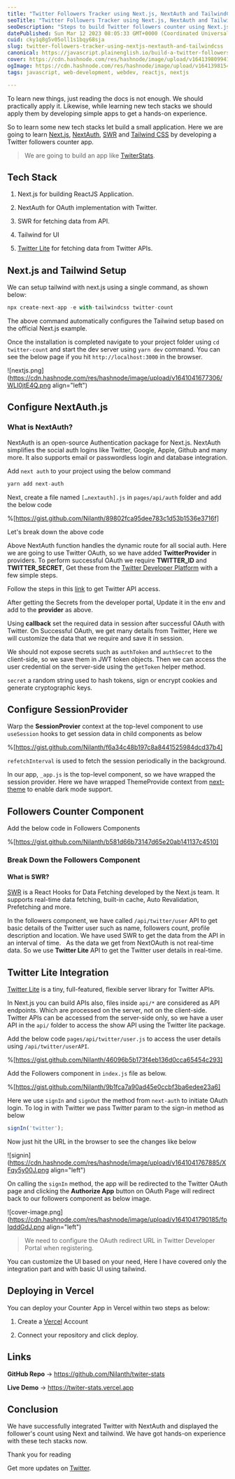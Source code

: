 ```yaml
---
title: "Twitter Followers Tracker using Next.js, NextAuth and TailwindCSS"
seoTitle: "Twitter Followers Tracker using Next.js, NextAuth and TailwindCSS"
seoDescription: "Steps to build Twitter followers counter using Next.js, NextAuth, SWR, Tailwind CSS with Dark Mode Support."
datePublished: Sun Mar 12 2023 08:05:33 GMT+0000 (Coordinated Universal Time)
cuid: cky1q8g5v05oll1s1bqy68sja
slug: twitter-followers-tracker-using-nextjs-nextauth-and-tailwindcss
canonical: https://javascript.plainenglish.io/build-a-twitter-followers-counter-using-next-js-nextauth-and-tailwind-dc8a99152af5
cover: https://cdn.hashnode.com/res/hashnode/image/upload/v1641398099417/92iCgr_ha.png
ogImage: https://cdn.hashnode.com/res/hashnode/image/upload/v1641398154880/qPgXrSYKe.png
tags: javascript, web-development, webdev, reactjs, nextjs

---
```


To learn new things, just reading the docs is not enough. We should practically apply it. Likewise, while learning new tech stacks we should apply them by developing simple apps to get a hands-on experience.

So to learn some new tech stacks let build a small application. Here we are going to learn [Next.js](https://nextjs.org/docs/getting-started), [NextAuth](https://next-auth.js.org/getting-started/introduction), [SWR](https://swr.vercel.app/docs/getting-started) and [Tailwind CSS](https://tailwindcss.com/) by developing a Twitter followers counter app.

> We are going to build an app like [TwiterStats](https://twiter-stats.vercel.app/).

## Tech Stack

1. Next.js for building ReactJS Application.
    
2. NextAuth for OAuth implementation with Twitter.
    
3. SWR for fetching data from API.
    
4. Tailwind for UI
    
5. [Twitter Lite](https://github.com/draftbit/twitter-lite) for fetching data from Twitter APIs.
    

## Next.js and Tailwind Setup

We can setup tailwind with next.js using a single command, as shown below:

```javascript
npx create-next-app -e with-tailwindcss twitter-count
```

The above command automatically configures the Tailwind setup based on the official Next.js example.

Once the installation is completed navigate to your project folder using `cd twitter-count` and start the dev server using `yarn dev` command. You can see the below page if you hit `http://localhost:3000` in the browser.

![nextjs.png](https://cdn.hashnode.com/res/hashnode/image/upload/v1641041677306/WLI0jtE4Q.png align="left")

## Configure NextAuth.js

### What is NextAuth?

NextAuth is an open-source Authentication package for Next.js. NextAuth simplifies the social auth logins like Twitter, Google, Apple, Github and many more. It also supports email or passwordless login and database integration.

Add `next auth` to your project using the below command

```javascript
yarn add next-auth
```

Next, create a file named `[…nextauth].js` in `pages/api/auth` folder and add the below code

%[https://gist.github.com/Nilanth/89802fca95dee783c1d53b1536e3716f] 

Let's break down the above code

Above NextAuth function handles the dynamic route for all social auth. Here we are going to use Twitter OAuth, so we have added **TwitterProvider** in providers. To perform successful OAuth we require **TWITTER\_ID** and **TWITTER\_SECRET**, Get these from the [Twitter Developer Platform](https://developer.twitter.com/en) with a few simple steps.

Follow the steps in this [link](https://developer.twitter.com/en/docs/twitter-api/getting-started/getting-access-to-the-twitter-api) to get Twitter API access.

After getting the Secrets from the developer portal, Update it in the env and add to the **provider** as above.

Using **callback** set the required data in session after successful OAuth with Twitter. On Successful OAuth, we get many details from Twitter, Here we will customize the data that we require and save it in session.

We should not expose secrets such as `authToken` and `authSecret` to the client-side, so we save them in JWT token objects. Then we can access the user credential on the server-side using the `getToken` helper method.

`secret` a random string used to hash tokens, sign or encrypt cookies and generate cryptographic keys.

## Configure SessionProvider

Warp the **SessionProvier** context at the top-level component to use `useSession` hooks to get session data in child components as below

%[https://gist.github.com/Nilanth/f6a34c48b197c8a8441525984dcd37b4] 

`refetchInterval` is used to fetch the session periodically in the background.

In our app, `_app.js` is the top-level component, so we have wrapped the session provider. Here we have wrapped ThemeProvide context from [next-theme](https://github.com/pacocoursey/next-themes) to enable dark mode support.

## Followers Counter Component

Add the below code in Followers Components

%[https://gist.github.com/Nilanth/b581d66b73147d65e20ab141137c4510] 

### Break Down the Followers Component

#### What is SWR?

[SWR](https://swr.vercel.app/docs/getting-started) is a React Hooks for Data Fetching developed by the Next.js team. It supports real-time data fetching, built-in cache, Auto Revalidation, Prefetching and more.

In the followers component, we have called `/api/twitter/user` API to get basic details of the Twitter user such as name, followers count, profile description and location. We have used SWR to get the data from the API in an interval of time.   As the data we get from NextOAuth is not real-time data. So we use **Twitter Lite** API to get the Twitter user details in real-time.

## Twitter Lite Integration

[Twitter Lite](https://github.com/draftbit/twitter-lite) is a tiny, full-featured, flexible server library for Twitter APIs.

In Next.js you can build APIs also, files inside `api/*` are considered as API endpoints. Which are processed on the server, not on the client-side. Twitter APIs can be accessed from the server-side only, so we have a user API in the `api/` folder to access the show API using the Twitter lite package.

Add the below code `pages/api/twitter/user.js` to access the user details using `/api/twitter/userAPI`.

%[https://gist.github.com/Nilanth/46096b5b173f4eb136d0cca65454c293] 

Add the Followers component in `index.js` file as below.

%[https://gist.github.com/Nilanth/9b1fca7a90ad45e0ccbf3ba6edee23a6] 

Here we use `signIn` and `signOut` the method from `next-auth` to initiate OAuth login. To log in with Twitter we pass Twitter param to the sign-in method as below

```javascript
signIn('twitter');
```

Now just hit the URL in the browser to see the changes like below

![signin](https://cdn.hashnode.com/res/hashnode/image/upload/v1641041767885/XFqy5y00J.png align="left")

On calling the `signIn` method, the app will be redirected to the Twitter OAuth page and clicking the **Authorize App** button on OAuth Page will redirect back to our followers component as below image.

![cover-image.png](https://cdn.hashnode.com/res/hashnode/image/upload/v1641041790185/fpIqddGdJ.png align="left")

> We need to configure the OAuth redirect URL in Twitter Developer Portal when registering.

You can customize the UI based on your need, Here I have covered only the integration part and with basic UI using tailwind.

## Deploying in Vercel

You can deploy your Counter App in Vercel within two steps as below:

1. Create a [Vercel](https://vercel.com/signup) Account
    
2. Connect your repository and click deploy.
    

## Links

**GitHub Repo** -&gt; https://github.com/Nilanth/twiter-stats

**Live Demo** -&gt; https://twiter-stats.vercel.app

## Conclusion

We have successfully integrated Twitter with NextAuth and displayed the follower's count using Next and tailwind. We have got hands-on experience with these tech stacks now.

Thank you for reading

Get more updates on [Twitter](https://twitter.com/Nilanth).